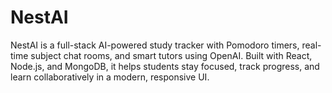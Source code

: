 # NestAI
NestAI is a full-stack AI-powered study tracker with Pomodoro timers, real-time subject chat rooms, and smart tutors using OpenAI. Built with React, Node.js, and MongoDB, it helps students stay focused, track progress, and learn collaboratively in a modern, responsive UI.
